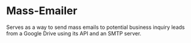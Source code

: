 # Mass-Emailer
Serves as a way to send mass emails to potential business inquiry leads from a Google Drive using its API and an SMTP server.
